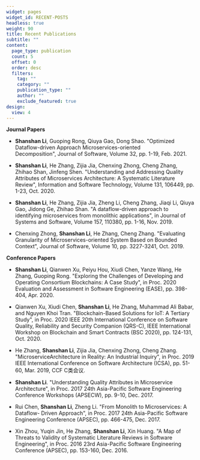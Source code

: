 ```yaml
---
widget: pages
widget_id: RECENT-POSTS
headless: true
weight: 90
title: Recent Publications
subtitle: ""
content:
  page_type: publication
  count: 5
  offset: 0
  order: desc
  filters:
    tag: ""
    category: ""
    publication_type: ""
    author: ""
    exclude_featured: true
design:
  view: 4
---
```

**Journal Papers**

* **Shanshan Li**, Guoping Rong, Qiuya Gao, Dong Shao. "Optimized Dataflow-driven Approach Microservices-oriented Decomposition", Journal of Software, Volume 32, pp. 1-19, Feb. 2021.

* **Shanshan Li**, He Zhang, Zijia Jia, Chenxing Zhong, Cheng Zhang, Zhihao Shan, Jinfeng Shen. "Understanding and Addressing Quality Attributes of Microservices Architecture: A Systematic Literature Review", Information and Software Technology, Volume 131, 106449, pp. 1-23, Oct. 2020.

* **Shanshan Li**, He Zhang, Zijia Jia, Zheng Li, Cheng Zhang, Jiaqi Li, Qiuya Gao, Jidong Ge, Zhihao Shan. "A dataflow-driven approach to identifying microservices from monolithic applications", in Journal of Systems and Software, Volume 157, 110380, pp. 1-16, Nov. 2019.

* Chenxing Zhong, **Shanshan Li**, He Zhang, Cheng Zhang. "Evaluating Granularity of Microservices-oriented System Based on Bounded Context", Journal of Software, Volume 10, pp. 3227-3241, Oct. 2019.

**Conference Papers**

* **Shanshan Li**, Qianwen Xu, Peiyu Hou, Xiudi Chen, Yanze Wang, He Zhang, Guoping Rong. "Exploring the Challenges of Developing and Operating Consortium Blockchains: A Case Study", in Proc. 2020 Evaluation and Assessment in Software Engineering (EASE), pp. 398-404, Apr. 2020.

* Qianwen Xu, Xiudi Chen, **Shanshan Li**, He Zhang, Muhammad Ali Babar, and Nguyen Khoi Tran. "Blockchain-Based Solutions for IoT: A Tertiary Study", in Proc. 2020 IEEE 20th International Conference on Software Quality, Reliability and Security Companion (QRS-C), IEEE International Workshop on Blockchain and Smart Contracts (BSC 2020), pp. 124-131, Oct. 2020.

* He Zhang, **Shanshan Li**, Zijia Jia, Chenxing Zhong, Cheng Zhang. "MicroserviceArchitecture in Reality: An Industrial Inquiry", in Proc. 2019 IEEE International Conference on Software Architecture (ICSA), pp. 51-60, Mar. 2019, CCF C类会议.

* **Shanshan Li**. "Understanding Quality Attributes in Microservice Architecture", in Proc. 2017 24th Asia-Pacific Software Engineering Conference Workshops (APSECW), pp. 9-10, Dec. 2017.

* Rui Chen, **Shanshan Li**, Zheng Li. "From Monolith to Microservices: A Dataflow- Driven Approach", in Proc. 2017 24th Asia-Pacific Software Engineering Conference (APSEC), pp. 466-475, Dec. 2017.

* Xin Zhou, Yuqin Jin, He Zhang, **Shanshan Li**, Xin Huang. "A Map of Threats to Validity of Systematic Literature Reviews in Software Engineering", in Proc. 2016 23rd Asia-Pacific Software Engineering Conference (APSEC), pp. 153-160, Dec. 2016.